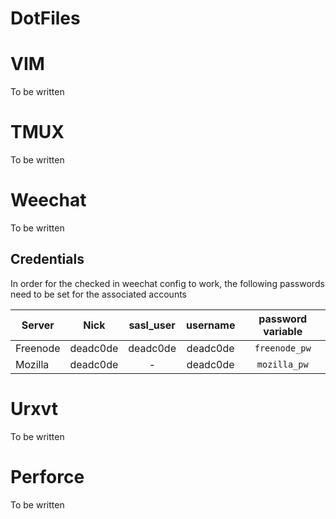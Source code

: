 # DotFiles 

# VIM
To be written

# TMUX
To be written

# Weechat
To be written

## Credentials
In order for the checked in weechat config to work, the following passwords need to be set for the associated accounts

| Server   |      Nick     |   sasl_user   |   username    | password variable |
|----------|:-------------:|:-------------:|:-------------:|:-----------------:|
| Freenode |    deadc0de   | deadc0de      | deadc0de      | `freenode_pw`     |
| Mozilla  |    deadc0de   | -             | deadc0de      | `mozilla_pw`      |

# Urxvt
To be written


# Perforce
To be written
